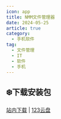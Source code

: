 ```yaml
---
icon: app
title: NMM文件管理器
date: 2024-05-25
article: true
category:
  - 手机软件
tag:
  - 文件管理
  - IT
  - 软件
  - 手机
---
```


<!-- more -->

## ❄️下载安装包

[站内下载](/apk/NMM_1.17.4.apk) | [123云盘](https://www.123pan.com/s/4vaiVv-2AfzH.html)

<!-- @include: ./crack.md{27-} -->
